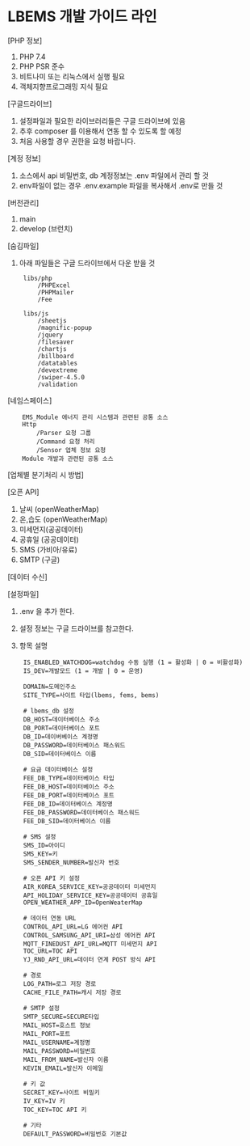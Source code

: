 # LBEMS 개발 가이드 라인

[PHP 정보]
1. PHP 7.4 
2. PHP PSR 준수
3. 비트나미 또는 리눅스에서 실행 필요
4. 객체지향프로그래밍 지식 필요 

[구글드라이브]
1. 설정파일과 필요한 라이브러리들은 구글 드라이브에 있음
2. 추후 composer 를 이용해서 연동 할 수 있도록 할 예정 
3. 처음 사용할 경우 권한을 요청 바랍니다.

[계정 정보]
1. 소스에서 api 비밀번호, db 계정정보는 .env 파일에서 관리 할 것
2. env파일이 없는 경우 .env.example 파일을 복사해서 .env로 만들 것

[버전관리]
1. main
2. develop (브런치)

[숨김파일]
1. 아래 파일들은 구글 드라이브에서 다운 받을 것 

        libs/php
            /PHPExcel
            /PHPMailer
            /Fee

        libs/js
            /sheetjs
            /magnific-popup
            /jquery
            /filesaver
            /chartjs
            /billboard
            /datatables
            /devextreme
            /swiper-4.5.0
            /validation

[네임스페이스] 

        EMS_Module 에너지 관리 시스템과 관련된 공통 소스 
        Http
            /Parser 요청 그룹 
            /Command 요청 처리 
            /Sensor 업체 정보 요청 
        Module 개발과 관련된 공통 소스

[업체별 분기처리 시 방법]

[오픈 API]
1. 날씨 (openWeatherMap)
2. 온,습도 (openWeatherMap)
3. 미세먼지(공공데이터)
4. 공휴일 (공공데이터)
5. SMS (가비아/유료)
6. SMTP (구글)

[데이터 수신]

[설정파일]
1. .env 을 추가 한다.
2. 설정 정보는 구글 드라이브를 참고한다.
3. 항목 설명

        IS_ENABLED_WATCHDOG=watchdog 수동 실행 (1 = 활성화 | 0 = 비활성화)
        IS_DEV=개발모드 (1 = 개발 | 0 = 운영)

        DOMAIN=도메인주소 
        SITE_TYPE=사이트 타입(lbems, fems, bems)

        # lbems_db 설정
        DB_HOST=데이터베이스 주소
        DB_PORT=데이터베이스 포트
        DB_ID=데이버베이스 계정명
        DB_PASSWORD=데이터베이스 패스워드
        DB_SID=데이터베이스 이름

        # 요금 데이터베이스 설정
        FEE_DB_TYPE=데이터베이스 타입
        FEE_DB_HOST=데이터베이스 주소
        FEE_DB_PORT=데이터베이스 포트
        FEE_DB_ID=데이터베이스 계정명
        FEE_DB_PASSWORD=데이터베이스 패스워드
        FEE_DB_SID=데이터베이스 이름

        # SMS 설정
        SMS_ID=아이디
        SMS_KEY=키
        SMS_SENDER_NUMBER=발신자 번호

        # 오픈 API 키 설정
        AIR_KOREA_SERVICE_KEY=공공데이터 미세먼지 
        API_HOLIDAY_SERVICE_KEY=공공데이터 공휴일 
        OPEN_WEATHER_APP_ID=OpenWeaterMap 

        # 데이터 연동 URL
        CONTROL_API_URL=LG 에어컨 API
        CONTROL_SAMSUNG_API_URI=삼성 에어컨 API
        MQTT_FINEDUST_API_URL=MQTT 미세먼지 API
        TOC_URL=TOC API
        YJ_RND_API_URL=데이터 연계 POST 방식 API
        
        # 경로 
        LOG_PATH=로그 저장 경로
        CACHE_FILE_PATH=캐시 저장 경로

        # SMTP 설정 
        SMTP_SECURE=SECURE타입
        MAIL_HOST=호스트 정보
        MAIL_PORT=포트
        MAIL_USERNAME=계정명
        MAIL_PASSWORD=비밀번호
        MAIL_FROM_NAME=발신자 이름
        KEVIN_EMAIL=발신자 이메일

        # 키 값
        SECRET_KEY=사이트 비밀키 
        IV_KEY=IV 키
        TOC_KEY=TOC API 키

        # 기타
        DEFAULT_PASSWORD=비밀번호 기본값
